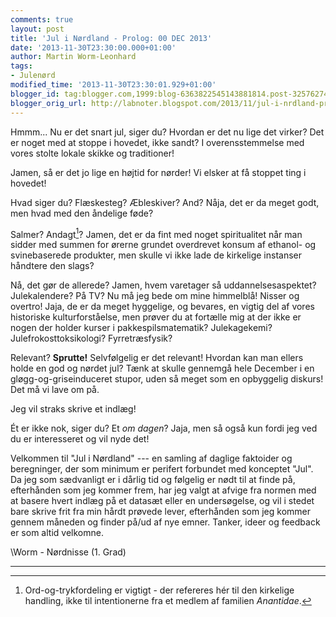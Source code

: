 ```yaml
---
comments: true
layout: post
title: 'Jul i Nørdland - Prolog: 00 DEC 2013'
date: '2013-11-30T23:30:00.000+01:00'
author: Martin Worm-Leonhard
tags:
- Julenørd
modified_time: '2013-11-30T23:30:01.929+01:00'
blogger_id: tag:blogger.com,1999:blog-6363822545143881814.post-3257627427919287035
blogger_orig_url: http://labnoter.blogspot.com/2013/11/jul-i-nrdland-prolog-00-dec-2013.html
---
```


Hmmm... Nu er det snart jul, siger du? Hvordan er det nu lige det
virker? Det er noget med at stoppe i hovedet, ikke sandt? I
overensstemmelse med vores stolte lokale skikke og traditioner!

Jamen, så er det jo lige en højtid for nørder! Vi elsker at få stoppet
ting i hovedet!

Hvad siger du? Flæskesteg? Æbleskiver? And? Nåja, det er da meget godt,
men hvad med den åndelige føde?

Salmer? Andagt[^1]? Jamen, det er da fint med noget spiritualitet når
man sidder med summen for ørerne grundet overdrevet konsum af ethanol-
og svinebaserede produkter, men skulle vi ikke lade de kirkelige
instanser håndtere den slags?

Nå, det gør de allerede? Jamen, hvem varetager så uddannelsesaspektet?
Julekalendere? På TV? Nu må jeg bede om mine himmelblå! Nisser og
overtro! Jaja, de er da meget hyggelige, og bevares, en vigtig del af
vores historiske kulturforståelse, men prøver du at fortælle mig at der
ikke er nogen der holder kurser i pakkespilsmatematik? Julekagekemi?
Julefrokosttoksikologi? Fyrretræsfysik?

Relevant? **Sprutte!** Selvfølgelig er det relevant! Hvordan kan man
ellers holde en god og nørdet jul? Tænk at skulle gennemgå hele December
i en gløgg-og-griseinduceret stupor, uden så meget som en opbyggelig
diskurs! Det må vi lave om på.

Jeg vil straks skrive et indlæg!

Ét er ikke nok, siger du? Et *om dagen*? Jaja, men så også kun fordi jeg
ved du er interesseret og vil nyde det!

Velkommen til "Jul i Nørdland" --- en samling af daglige faktoider og
beregninger, der som minimum er perifert forbundet med konceptet "Jul".
Da jeg som sædvanligt er i dårlig tid og følgelig er nødt til at finde
på, efterhånden som jeg kommer frem, har jeg valgt at afvige fra normen
med at basere hvert indlæg på et datasæt eller en undersøgelse, og vil i
stedet bare skrive frit fra min hårdt prøvede lever, efterhånden som jeg
kommer gennem måneden og finder på/ud af nye emner. Tanker, ideer og
feedback er som altid velkomne.

\\Worm - Nørdnisse (1. Grad)

------------------------------------------------------------------------

[^1]: Ord-og-trykfordeling er vigtigt - der refereres hér til den
    kirkelige handling, ikke til intentionerne fra et medlem af familien
    *Anantidae*.
